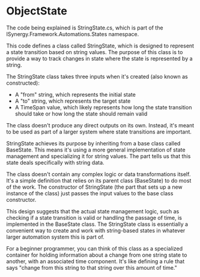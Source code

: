 # ObjectState

The code being explained is StringState.cs, which is part of the ISynergy.Framework.Automations.States namespace.

This code defines a class called StringState, which is designed to represent a state transition based on string values. The purpose of this class is to provide a way to track changes in state where the state is represented by a string.

The StringState class takes three inputs when it's created (also known as constructed):

- A "from" string, which represents the initial state
- A "to" string, which represents the target state
- A TimeSpan value, which likely represents how long the state transition should take or how long the state should remain valid

The class doesn't produce any direct outputs on its own. Instead, it's meant to be used as part of a larger system where state transitions are important.

StringState achieves its purpose by inheriting from a base class called BaseState. This means it's using a more general implementation of state management and specializing it for string values. The part tells us that this state deals specifically with string data.

The class doesn't contain any complex logic or data transformations itself. It's a simple definition that relies on its parent class (BaseState) to do most of the work. The constructor of StringState (the part that sets up a new instance of the class) just passes the input values to the base class constructor.

This design suggests that the actual state management logic, such as checking if a state transition is valid or handling the passage of time, is implemented in the BaseState class. The StringState class is essentially a convenient way to create and work with string-based states in whatever larger automation system this is part of.

For a beginner programmer, you can think of this class as a specialized container for holding information about a change from one string state to another, with an associated time component. It's like defining a rule that says "change from this string to that string over this amount of time."
